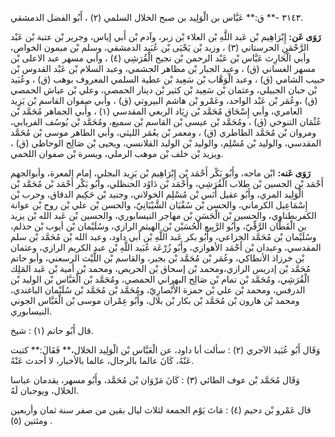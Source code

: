 ٣١٤٣ -** ق:** عَبَّاس بن الْوَلِيد بن صبح الخلال السلمي (٢) ، أَبُو الفضل الدمشقي.

**رَوَى عَن:** إِبْرَاهِيم بْن عَبد اللَّهِ بْن العلاء بْن زبر، وآدم بْن أَبي إياس، وجرير بْن عتبة بْن عَبْد الرَّحْمَنِ الحرستاني (٣) ، وزيد بْن يَحْيَى بْن عُبَيد الدمشقي، وسلم بْن ميمون الخواص، وأبي الْحَارِث عَبَّاس بْن عَبْد الرحمن بْن نجيح الْقُرَشِي (٤) ، وأبي مسهر عبد الاعلى بْن مسهر الغساني (ق) ، وعبد الجبار بْن مظاهر الجشمي، وعبد السلام بْن عَبْد القدوس بْن حبيب الشامي (ق) ، وعبد الْوَهَّاب بْن سَعِيد بْن عطية السلمي المعروف بوهب (ق) ، وعُبَيد بْن حبان الجبيلي، وعثمان بْن سَعِيد بْن كثير بْن دينار الحمصي، وعلي بْن عياش الحمصي (ق) ،وعُمَر بْن عَبْد الواحد، وعَمْرو بْن هاشم البيروتي (ق) ، وأبي صفوان القاسم بْن يَزِيد العامري، وأبي إِسْحَاق مُحَمَّد بْن زِيَاد الربعي المقدسي (١) ، وأَبي الجماهر مُحَمَّد بْن عُثْمَان التنوخي (ق) ، ومُحَمَّد بْن عيسى بْن القاسم بْن سميع، ومُحَمَّد بْن يُوسُف الفريابي، ومروان بْن مُحَمَّد الطاطري (ق) ، ومعمر بْن يعُمَر الليثي، وأبي الطاهر موسى بْن مُحَمَّد المقدسي، والوليد بْن مُسْلِم، والوليد بْن الوليد القلانسي، ويحيى بْن صَالِح الوحاظي (ق) ، ويزيد بْن خلف بْن موهب الرملي، ويسرة بْن صفوان اللخمي.

**رَوَى عَنه:** ابْن ماجه، وأَبُو بَكْر أَحْمَد بْن إِبْرَاهِيم بْن يَزِيد البجلي، إمام المعرة، وأبوالجهم أَحْمَد بْن الحسين بْن طلاب الْقُرَشِي، وأَحْمَد بْن دَاوُد الحنظلي، وأَبُو بَكْر أَحْمَد بْن مُحَمَّد بْن الْوَلِيد المري، وأَبُو عقيل أَنَس بْن مُسْلِم الخولاني، وجنيد بْن حَكِيم الدقاق، وحرب بْن إِسْمَاعِيل الكرماني، والحسن بْن سُفْيَان الشَّيْبَانِيّ، والحسن بْن علي بْن روح بْن عوانة الكفربطناوي، والحسين بْن الْحَسَن بْن مهاجر النيسابوري، والحسين بْن عَبد الله بْن يزيد بن الْقَطَّان الرَّقِّيّ، وأَبُو الرَّبِيع الْحُسَيْن بْن الهيثم الرازي، وسُلَيْمان بْن أيوب بْن حذلم، وسُلَيْمان بْن مُحَمَّد الخزاعي، وأَبُو بكر عَبد اللَّهِ بْن أَبي داود، وعبد الله بْن مُحَمَّد بْن سلم المقدسي، وعبدان بْن أَحْمَد الأهوازي، وأَبُو زُرْعَة عُبَيد اللَّهِ بْن عبد الكريم الرازي، وعثمان بْن خرزاذ الأنطاكي، وعُمَر بْن مُحَمَّد بْن بجير، والقاسم بْن اللَّيْث الرسعني، وأبو حاتم مُحَمَّد بْن إدريس الرازي،ومحمد بْن إسحاق بْن الحريص، ومحمد بْن أمية بْن عَبد المَلِك الْقُرَشِي، ومُحَمَّد بْن تمام بْن صَالِح البهراني الحمصي، ومُحَمَّد بْن الْعَبَّاس بْن الوليد بْن الدرفس، ومحمد بْن علي بْن حمزة الأَنْصارِيّ، ومُحَمَّد بْن مُحَمَّد بْن سُلَيْمان الباغندي، ومحمد بْن هارون بْن مُحَمَّد بْن بكار بْن بلال، وأَبُو عِمْران موسى بْن الْعَبَّاس الجوني النيسابوري.

قال أَبُو حاتم (١) : شيخ.

وَقَال أَبُو عُبَيد الآجري (٢) : سألت أبا داود، عن الْعَبَّاس بْن الْوَلِيد الخلال،** فَقَالَ:** كتبت عَنْهُ، كَانَ عالما بالرجال، عالما بالأخبار، لا أحدث عَنْهُ.

وَقَال مُحَمَّد بْن عوف الطائي (٣) : كَانَ مَرْوَان بْن مُحَمَّد، وأَبُو مسهر، يقدمان عباسا الخلال، ويوجبان لَهُ.

قال عَمْرو بْن دحيم (٤) : مَاتَ يَوْم الجمعة لثلاث ليال بقين من صفر سنة ثمان وأربعين ومئتين (٥) .